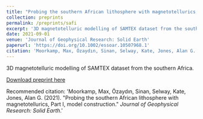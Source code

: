 ```yaml
---
title: "Probing the southern African lithosphere with magnetotellurics, Part I, model construction."
collection: preprints
permalink: /preprints/safi
excerpt: '3D magnetotelluric modelling of SAMTEX dataset from the southern Africa.'
date: 2021-09-01
venue: 'Journal of Geophysical Research: Solid Earth'
paperurl: 'https://doi.org/10.1002/essoar.10507968.1'
citation: 'Moorkamp, Max, Özaydın, Sinan, Selway, Kate, Jones, Alan G. (2021). &quot;Probing the southern African lithosphere with magnetotellurics, Part I, model construction.&quot; <i>Journal of Geophysical Research: Solid Earth (hosted by ESSOar)</i>.'
---
```

3D magnetotelluric modelling of SAMTEX dataset from the southern Africa.

[Download preprint here](https://doi.org/10.1002/essoar.10507968.1)

Recommended citation: 'Moorkamp, Max, Özaydın, Sinan, Selway, Kate, Jones, Alan G. (2021). &quot;Probing the southern African lithosphere with magnetotellurics, Part I, model construction.&quot; <i>Journal of Geophysical Research: Solid Earth</i>.'

